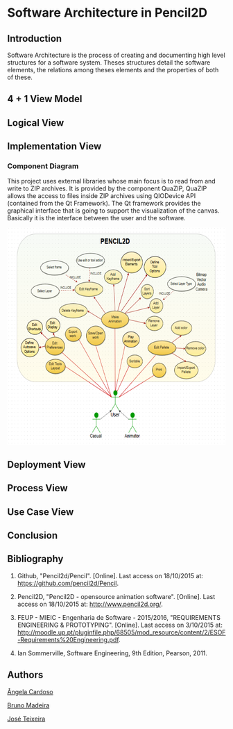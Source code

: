 # Software Architecture in Pencil2D

## Introduction

Software Architecture is the process of creating and documenting high level structures for a software system. Theses structures detail the software elements, the relations among theses elements and the properties of both of these.


## 4 + 1 View Model

## Logical View

## Implementation View

### Component Diagram

This project uses external libraries whose main focus is to read from and write to ZIP archives. It is provided by the component QuaZIP, QuaZIP allows the access to files inside ZIP archives using QIODevice API (contained from the Qt Framework).
The Qt framework provides the graphical interface that is going to support the visualization of the canvas. Basically it is the interface between the user and the software.

<div align="center">
	<img src= PossivelDiagramaDeCasosDeUtilizacaoParaOestadoActualPrint.png height=500>
</div>

## Deployment View

## Process View

## Use Case View

## Conclusion

## Bibliography

1. Github, "Pencil2d/Pencil". [Online].
Last access on 18/10/2015 at: https://github.com/pencil2d/Pencil.

2. Pencil2D, "Pencil2D - opensource animation software". [Online].
Last access on 18/10/2015 at:  http://www.pencil2d.org/.

3. FEUP - MIEIC - Engenharia de Software - 2015/2016, "REQUIREMENTS ENGINEERING & PROTOTYPING". [Online]. Last access on 3/10/2015 at: http://moodle.up.pt/pluginfile.php/68505/mod_resource/content/2/ESOF-Requirements%20Engineering.pdf.

4. Ian Sommerville, Software Engineering, 9th Edition, Pearson, 2011.


## Authors

[Ângela Cardoso](mailto:angela.cardoso@fc.up.pt)

[Bruno Madeira](mailto:up201306619@fe.up.pt)

[José Teixeira](mailto:up201303930@fe.up.pt)
